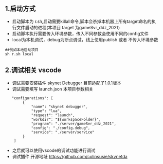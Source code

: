 ## 1.启动方式
* 启动脚本为 r.sh,启动需要killall命令,脚本会杀掉本机器上所有target命名的执行文件启动的进程(本项目 target 为gameSvr_ddz_2021)
* 启动脚本执行需要传入环境参数，传入不同参数会使用不同的config文件
* local为本机调试，debug为断点调试，线上使用publish 或者 不传入环境参数
```
##例如本地启动项目
sh r.sh local
```
## 2.调试相关 vscode
* 调试需要安装插件 skynet Debugger 目前适配了1.0.1版本
* 调试需要填写 launch.json 本项目参数相关 
```
   "configurations": [
        {
            "name": "skynet debugger",
            "type": "lua",
            "request": "launch",
            "workdir": "${workspaceFolder}",
            "program": "./server/gameSvr_ddz_2021",
            "config": "./config.debug",
            "service": "./server/service"
        }
    ]
```
* 之后就可以使用vscode的调试功能进行调试
* 调试插件 开源地址 https://github.com/colinsusie/skynetda 